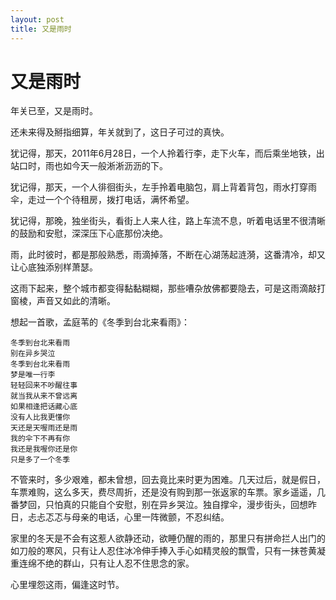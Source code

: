 ```yaml
---
layout: post
title: 又是雨时  
---
```


# 又是雨时 

年关已至，又是雨时。

还未来得及掰指细算，年关就到了，这日子可过的真快。

犹记得，那天，2011年6月28日，一个人拎着行李，走下火车，而后乘坐地铁，出站口时，雨也如今天一般淅淅沥沥的下。

犹记得，那天，一个人徘徊街头，左手拎着电脑包，肩上背着背包，雨水打穿雨伞，走过一个个待租房，拨打电话，满怀希望。

犹记得，那晚，独坐街头，看街上人来人往，路上车流不息，听着电话里不很清晰的鼓励和安慰，深深压下心底那份决绝。

雨，此时彼时，都是那般熟悉，雨滴掉落，不断在心湖荡起涟漪，这番清冷，却又让心底独添别样萧瑟。

这雨下起来，整个城市都变得黏黏糊糊，那些嘈杂放佛都要隐去，可是这雨滴敲打窗棱，声音又如此的清晰。

想起一首歌，孟庭苇的《冬季到台北来看雨》：

	冬季到台北来看雨
	别在异乡哭泣
	冬季到台北来看雨
	梦是唯一行李
	轻轻回来不吵醒往事
	就当我从来不曾远离
	如果相逢把话藏心底
	没有人比我更懂你
	天还是天喔雨还是雨
	我的伞下不再有你
	我还是我喔你还是你
	只是多了一个冬季

不管来时，多少艰难，都未曾想，回去竟比来时更为困难。几天过后，就是假日，车票难购，这么多天，费尽周折，还是没有购到那一张返家的车票。家乡遥遥，几番梦回，只怕真的只能自个安慰，别在异乡哭泣。独自撑伞，漫步街头，回想昨日，忐忐忑忑与母亲的电话，心里一阵微颤，不忍纠结。

家里的冬天是不会有这惹人欲静还动，欲睡仍醒的雨的，那里只有拼命拦人出门的如刀般的寒风，只有让人忍住冰冷伸手捧入手心如精灵般的飘雪，只有一抹苍黄凝重连绵不绝的群山，只有让人忍不住思念的家。

心里埋怨这雨，偏逢这时节。